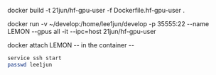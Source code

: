 docker build -t 21jun/hf-gpu-user -f Dockerfile.hf-gpu-user .

docker run -v ~/develop:/home/lee1jun/develop -p 35555:22 --name LEMON --gpus all -it --ipc=host 21jun/hf-gpu-user


docker attach LEMON
-- in the container --
```sh
service ssh start
passwd lee1jun 
```
